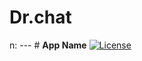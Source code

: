 # Dr.chat
n:  ---  # **App Name**    [![License](https://img.shields.io/badge/license-MIT-blue.svg)](LICENSE)
